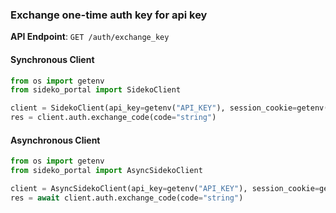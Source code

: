 
### Exchange one-time auth key for api key <a name="exchange_code"></a>



**API Endpoint**: `GET /auth/exchange_key`

#### Synchronous Client

```python
from os import getenv
from sideko_portal import SidekoClient

client = SidekoClient(api_key=getenv("API_KEY"), session_cookie=getenv("API_KEY"))
res = client.auth.exchange_code(code="string")
```

#### Asynchronous Client

```python
from os import getenv
from sideko_portal import AsyncSidekoClient

client = AsyncSidekoClient(api_key=getenv("API_KEY"), session_cookie=getenv("API_KEY"))
res = await client.auth.exchange_code(code="string")
```
